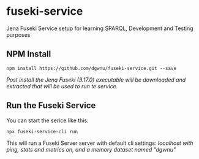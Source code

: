 # fuseki-service
Jena Fuseki Service setup for learning SPARQL, Development and Testing purposes

## NPM Install

````
npm install https://github.com/dgwnu/fuseki-service.git --save
````
_Post install the Jena Fuseki (3.17.0) executable will be downloaded and extracted that will be used to run te service._

## Run the Fuseki Service

You can start the serice like this:

````
npx fuseki-service-cli run
````
This will run a Fuseki Server server with default cli settings: _localhost with ping, stats and metrics on, and a memory dataset named "dgwnu"_